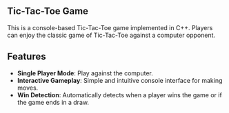 ## Tic-Tac-Toe Game 

This is a console-based Tic-Tac-Toe game implemented in C++. Players can enjoy the classic game of Tic-Tac-Toe against a computer opponent. 

## Features

- **Single Player Mode**: Play against the computer.
- **Interactive Gameplay**: Simple and intuitive console interface for making moves.
- **Win Detection**: Automatically detects when a player wins the game or if the game ends in a draw.




